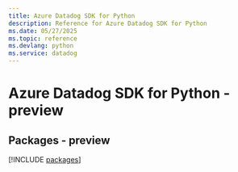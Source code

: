 ```yaml
---
title: Azure Datadog SDK for Python
description: Reference for Azure Datadog SDK for Python
ms.date: 05/27/2025
ms.topic: reference
ms.devlang: python
ms.service: datadog
---
```

# Azure Datadog SDK for Python - preview
## Packages - preview
[!INCLUDE [packages](datadog-index.md)]